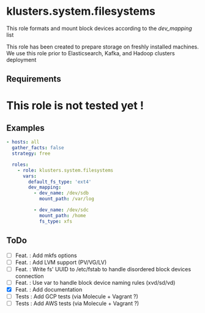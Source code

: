 # klusters.system.filesystems

This role formats and mount block devices according to the *dev_mapping* list

This role has been created to prepare storage on freshly installed machines. We use this role prior to Elasticsearch, Kafka, and Hadoop clusters deployment

## Requirements

# This role is not tested yet !

## Examples

```yaml
- hosts: all
  gather_facts: false
  strategy: free

  roles:
    - role: klusters.system.filesystems
      vars: 
        default_fs_type: 'ext4'
        dev_mapping:
          - dev_name: /dev/sdb
            mount_path: /var/log

          - dev_name: /dev/sdc
            mount_path: /home
            fs_type: xfs

```

## ToDo

  - [ ] Feat. : Add mkfs options
  - [ ] Feat. : Add LVM support (PV/VG/LV)
  - [ ] Feat. : Write fs' UUID to /etc/fstab to handle disordered block devices connection
  - [ ] Feat. : Use var to handle block device naming rules (xvd/sd/vd)
  - [x] Feat. : Add documentation
  - [ ] Tests : Add GCP tests (via Molecule + Vagrant ?)
  - [ ] Tests : Add AWS tests (via Molecule + Vagrant ?)